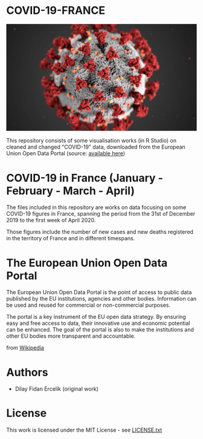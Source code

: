 # COVID-19-FRANCE
![Number of New Cases by Month in France](covid19-4689908.jpg)

This repository consists of some visualisation works (in R Studio) on cleaned and changed "COVID-19" data, downloaded from the European Union Open Data Portal (source: [available here](https://data.europa.eu/euodp/en/data/dataset/covid-19-coronavirus-data/resource/55e8f966-d5c8-438e-85bc-c7a5a26f4863))

# COVID-19 in France (January - February - March - April)

The files included in this repository are works on data focusing on some COVID-19 figures in France, spanning the period from the 31st of December 2019 to the first week of April 2020.

Those figures include the number of new cases and new deaths registered in the territory of France and in different timespans.


# The European Union Open Data Portal

The European Union Open Data Portal is the point of access to public data published by the EU institutions, agencies and other bodies. Information can be used and reused for commercial or non-commercial purposes.

The portal is a key instrument of the EU open data strategy. By ensuring easy and free access to data, their innovative use and economic potential can be enhanced. The goal of the portal is also to make the institutions and other EU bodies more transparent and accountable.

from [Wikipedia](https://en.wikipedia.org/wiki/EU_Open_Data_Portal)

# Authors
- Dilay Fidan Ercelik (original work)

# License
This work is licensed under the MIT License - see [LICENSE.txt](https://github.com/dilayercelik/COVID-19-FRANCE/blob/master/LICENSE.txt)
